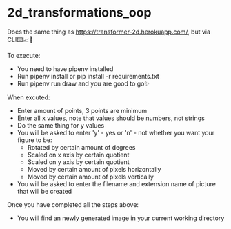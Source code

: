 # 2d_transformations_oop
Does the same thing as https://transformer-2d.herokuapp.com/, but via CLI⌨️📈📏

To execute: 
- You need to have pipenv installed
- Run pipenv install or pip install -r requirements.txt
- Run pipenv run draw and you are good to go✨

When excuted:
- Enter amount of points, 3 points are minimum
- Enter all x values, note that values should be numbers, not strings
- Do the same thing for y values
- You will be asked to enter 'y' - yes or 'n' - not whether you want your figure to be:
  - Rotated by certain amount of degrees
  - Scaled on x axis by certain quotient
  - Scaled on y axis by certain quotient
  - Moved by certain amount of pixels horizontally
  - Moved by certain amount of pixels vertically
- You will be asked to enter the filename and extension name of picture that will be created

Once you have completed all the steps above:
- You will find an newly generated image in your current working directory

